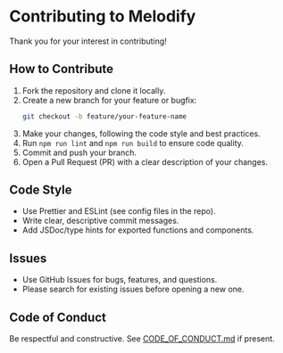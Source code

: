 # Contributing to Melodify

Thank you for your interest in contributing!

## How to Contribute

1. Fork the repository and clone it locally.
2. Create a new branch for your feature or bugfix:
    ```bash
    git checkout -b feature/your-feature-name
    ```
3. Make your changes, following the code style and best practices.
4. Run `npm run lint` and `npm run build` to ensure code quality.
5. Commit and push your branch.
6. Open a Pull Request (PR) with a clear description of your changes.

## Code Style

- Use Prettier and ESLint (see config files in the repo).
- Write clear, descriptive commit messages.
- Add JSDoc/type hints for exported functions and components.

## Issues

- Use GitHub Issues for bugs, features, and questions.
- Please search for existing issues before opening a new one.

## Code of Conduct

Be respectful and constructive. See [CODE_OF_CONDUCT.md](CODE_OF_CONDUCT.md) if present.
